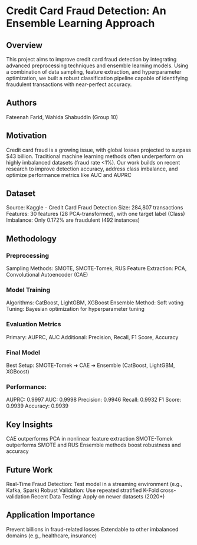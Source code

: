 # Credit Card Fraud Detection: An Ensemble Learning Approach
## Overview
This project aims to improve credit card fraud detection by integrating advanced preprocessing techniques and ensemble learning models. Using a combination of data sampling, feature extraction, and hyperparameter optimization, we built a robust classification pipeline capable of identifying fraudulent transactions with near-perfect accuracy.

## Authors
Fateenah Farid, Wahida Shabuddin (Group 10)

## Motivation
Credit card fraud is a growing issue, with global losses projected to surpass $43 billion. Traditional machine learning methods often underperform on highly imbalanced datasets (fraud rate <1%). Our work builds on recent research to improve detection accuracy, address class imbalance, and optimize performance metrics like AUC and AUPRC

## Dataset
Source: Kaggle - Credit Card Fraud Detection
Size: 284,807 transactions
Features: 30 features (28 PCA-transformed), with one target label (Class)
Imbalance: Only 0.172% are fraudulent (492 instances)

## Methodology

### Preprocessing
Sampling Methods: SMOTE, SMOTE-Tomek, RUS
Feature Extraction: PCA, Convolutional Autoencoder (CAE)

### Model Training
Algorithms: CatBoost, LightGBM, XGBoost
Ensemble Method: Soft voting
Tuning: Bayesian optimization for hyperparameter tuning

### Evaluation Metrics
Primary: AUPRC, AUC
Additional: Precision, Recall, F1 Score, Accuracy

### Final Model
Best Setup: SMOTE-Tomek ➜ CAE ➜ Ensemble (CatBoost, LightGBM, XGBoost)

### Performance:
AUPRC: 0.9997
AUC: 0.9998
Precision: 0.9946
Recall: 0.9932
F1 Score: 0.9939
Accuracy: 0.9939

## Key Insights
CAE outperforms PCA in nonlinear feature extraction
SMOTE-Tomek outperforms SMOTE and RUS
Ensemble methods boost robustness and accuracy

## Future Work
Real-Time Fraud Detection: Test model in a streaming environment (e.g., Kafka, Spark)
Robust Validation: Use repeated stratified K-Fold cross-validation
Recent Data Testing: Apply on newer datasets (2020+)

## Application Importance
Prevent billions in fraud-related losses
Extendable to other imbalanced domains (e.g., healthcare, insurance)
